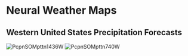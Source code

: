 # Neural Weather Maps
## Western United States Precipitation Forecasts
![PcpnSOMpttn1436W](https://user-images.githubusercontent.com/75145898/100556768-d0ba0300-3261-11eb-94e7-73f9194f4506.png)
![PcpnSOMpttn740W](https://user-images.githubusercontent.com/75145898/100556835-47570080-3262-11eb-8462-1435d4c4df99.png)
